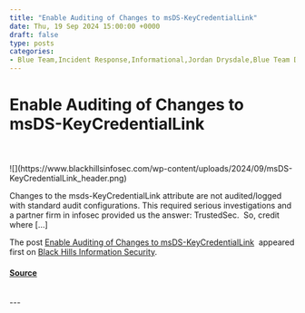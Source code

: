 ```yaml
---
title: "Enable Auditing of Changes to msDS-KeyCredentialLink"
date: Thu, 19 Sep 2024 15:00:00 +0000
draft: false
type: posts
categories: 
- Blue Team,Incident Response,Informational,Jordan Drysdale,Blue Team Detections,detection engineering,event auditing,msDS-KeyCredentialLink,Shadow creds
---
```

# Enable Auditing of Changes to msDS-KeyCredentialLink

<br/>

<br/>
![](https://www.blackhillsinfosec.com/wp-content/uploads/2024/09/msDS-KeyCredentialLink_header.png)

Changes to the msds-KeyCredentialLink attribute are not audited/logged with standard audit configurations. This required serious investigations and a partner firm in infosec provided us the answer: TrustedSec.  So, credit where \[…\]

The post [Enable Auditing of Changes to msDS-KeyCredentialLink](https://www.blackhillsinfosec.com/enable-auditing-of-changes-to-msds-keycredentiallink/)  appeared first on [Black Hills Information Security](https://www.blackhillsinfosec.com).

#### [Source](https://www.blackhillsinfosec.com/enable-auditing-of-changes-to-msds-keycredentiallink/)

<br/>
---
